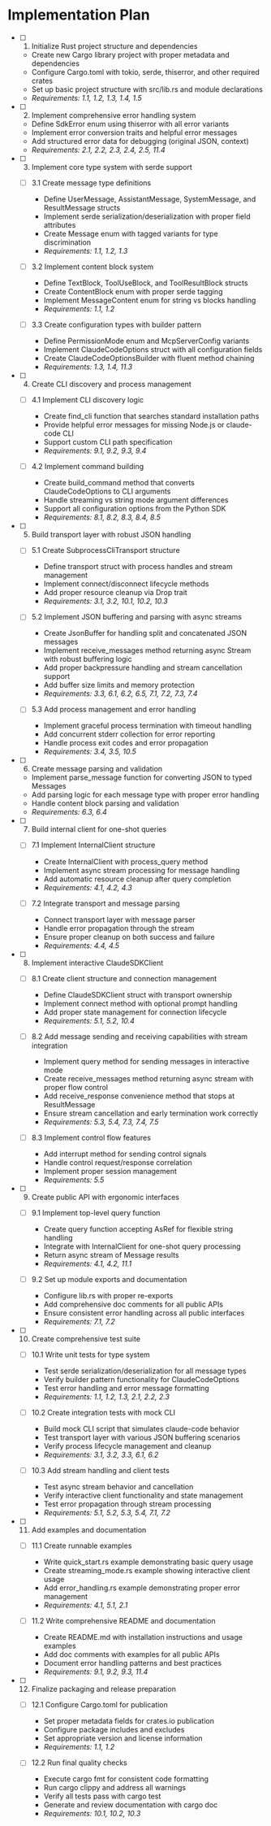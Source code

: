 # Implementation Plan

- [ ] 1. Initialize Rust project structure and dependencies

  - Create new Cargo library project with proper metadata and dependencies
  - Configure Cargo.toml with tokio, serde, thiserror, and other required crates
  - Set up basic project structure with src/lib.rs and module declarations
  - _Requirements: 1.1, 1.2, 1.3, 1.4, 1.5_

- [ ] 2. Implement comprehensive error handling system

  - Define SdkError enum using thiserror with all error variants
  - Implement error conversion traits and helpful error messages
  - Add structured error data for debugging (original JSON, context)
  - _Requirements: 2.1, 2.2, 2.3, 2.4, 2.5, 11.4_

- [ ] 3. Implement core type system with serde support

  - [ ] 3.1 Create message type definitions

    - Define UserMessage, AssistantMessage, SystemMessage, and ResultMessage structs
    - Implement serde serialization/deserialization with proper field attributes
    - Create Message enum with tagged variants for type discrimination
    - _Requirements: 1.1, 1.2, 1.3_

  - [ ] 3.2 Implement content block system

    - Define TextBlock, ToolUseBlock, and ToolResultBlock structs
    - Create ContentBlock enum with proper serde tagging
    - Implement MessageContent enum for string vs blocks handling
    - _Requirements: 1.1, 1.2_

  - [ ] 3.3 Create configuration types with builder pattern
    - Define PermissionMode enum and McpServerConfig variants
    - Implement ClaudeCodeOptions struct with all configuration fields
    - Create ClaudeCodeOptionsBuilder with fluent method chaining
    - _Requirements: 1.3, 1.4, 11.3_

- [ ] 4. Create CLI discovery and process management

  - [ ] 4.1 Implement CLI discovery logic

    - Create find_cli function that searches standard installation paths
    - Provide helpful error messages for missing Node.js or claude-code CLI
    - Support custom CLI path specification
    - _Requirements: 9.1, 9.2, 9.3, 9.4_

  - [ ] 4.2 Implement command building
    - Create build_command method that converts ClaudeCodeOptions to CLI arguments
    - Handle streaming vs string mode argument differences
    - Support all configuration options from the Python SDK
    - _Requirements: 8.1, 8.2, 8.3, 8.4, 8.5_

- [ ] 5. Build transport layer with robust JSON handling

  - [ ] 5.1 Create SubprocessCliTransport structure

    - Define transport struct with process handles and stream management
    - Implement connect/disconnect lifecycle methods
    - Add proper resource cleanup via Drop trait
    - _Requirements: 3.1, 3.2, 10.1, 10.2, 10.3_

  - [ ] 5.2 Implement JSON buffering and parsing with async streams

    - Create JsonBuffer for handling split and concatenated JSON messages
    - Implement receive_messages method returning async Stream with robust buffering logic
    - Add proper backpressure handling and stream cancellation support
    - Add buffer size limits and memory protection
    - _Requirements: 3.3, 6.1, 6.2, 6.5, 7.1, 7.2, 7.3, 7.4_

  - [ ] 5.3 Add process management and error handling
    - Implement graceful process termination with timeout handling
    - Add concurrent stderr collection for error reporting
    - Handle process exit codes and error propagation
    - _Requirements: 3.4, 3.5, 10.5_

- [ ] 6. Create message parsing and validation

  - Implement parse_message function for converting JSON to typed Messages
  - Add parsing logic for each message type with proper error handling
  - Handle content block parsing and validation
  - _Requirements: 6.3, 6.4_

- [ ] 7. Build internal client for one-shot queries

  - [ ] 7.1 Implement InternalClient structure

    - Create InternalClient with process_query method
    - Implement async stream processing for message handling
    - Add automatic resource cleanup after query completion
    - _Requirements: 4.1, 4.2, 4.3_

  - [ ] 7.2 Integrate transport and message parsing
    - Connect transport layer with message parser
    - Handle error propagation through the stream
    - Ensure proper cleanup on both success and failure
    - _Requirements: 4.4, 4.5_

- [ ] 8. Implement interactive ClaudeSDKClient

  - [ ] 8.1 Create client structure and connection management

    - Define ClaudeSDKClient struct with transport ownership
    - Implement connect method with optional prompt handling
    - Add proper state management for connection lifecycle
    - _Requirements: 5.1, 5.2, 10.4_

  - [ ] 8.2 Add message sending and receiving capabilities with stream integration

    - Implement query method for sending messages in interactive mode
    - Create receive_messages method returning async stream with proper flow control
    - Add receive_response convenience method that stops at ResultMessage
    - Ensure stream cancellation and early termination work correctly
    - _Requirements: 5.3, 5.4, 7.3, 7.4, 7.5_

  - [ ] 8.3 Implement control flow features
    - Add interrupt method for sending control signals
    - Handle control request/response correlation
    - Implement proper session management
    - _Requirements: 5.5_

- [ ] 9. Create public API with ergonomic interfaces

  - [ ] 9.1 Implement top-level query function

    - Create query function accepting AsRef<str> for flexible string handling
    - Integrate with InternalClient for one-shot query processing
    - Return async stream of Message results
    - _Requirements: 4.1, 4.2, 11.1_

  - [ ] 9.2 Set up module exports and documentation
    - Configure lib.rs with proper re-exports
    - Add comprehensive doc comments for all public APIs
    - Ensure consistent error handling across all public interfaces
    - _Requirements: 7.1, 7.2_

- [ ] 10. Create comprehensive test suite

  - [ ] 10.1 Write unit tests for type system

    - Test serde serialization/deserialization for all message types
    - Verify builder pattern functionality for ClaudeCodeOptions
    - Test error handling and error message formatting
    - _Requirements: 1.1, 1.2, 1.3, 2.1, 2.2, 2.3_

  - [ ] 10.2 Create integration tests with mock CLI

    - Build mock CLI script that simulates claude-code behavior
    - Test transport layer with various JSON buffering scenarios
    - Verify process lifecycle management and cleanup
    - _Requirements: 3.1, 3.2, 3.3, 6.1, 6.2_

  - [ ] 10.3 Add stream handling and client tests
    - Test async stream behavior and cancellation
    - Verify interactive client functionality and state management
    - Test error propagation through stream processing
    - _Requirements: 5.1, 5.2, 5.3, 5.4, 7.1, 7.2_

- [ ] 11. Add examples and documentation

  - [ ] 11.1 Create runnable examples

    - Write quick_start.rs example demonstrating basic query usage
    - Create streaming_mode.rs example showing interactive client usage
    - Add error_handling.rs example demonstrating proper error management
    - _Requirements: 4.1, 5.1, 2.1_

  - [ ] 11.2 Write comprehensive README and documentation
    - Create README.md with installation instructions and usage examples
    - Add doc comments with examples for all public APIs
    - Document error handling patterns and best practices
    - _Requirements: 9.1, 9.2, 9.3, 11.4_

- [ ] 12. Finalize packaging and release preparation

  - [ ] 12.1 Configure Cargo.toml for publication

    - Set proper metadata fields for crates.io publication
    - Configure package includes and excludes
    - Set appropriate version and license information
    - _Requirements: 1.1, 1.2_

  - [ ] 12.2 Run final quality checks
    - Execute cargo fmt for consistent code formatting
    - Run cargo clippy and address all warnings
    - Verify all tests pass with cargo test
    - Generate and review documentation with cargo doc
    - _Requirements: 10.1, 10.2, 10.3_
